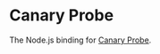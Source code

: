 # Canary Probe

The Node.js binding for [Canary Probe](https://github.com/JacobLinCool/canary-probe).
